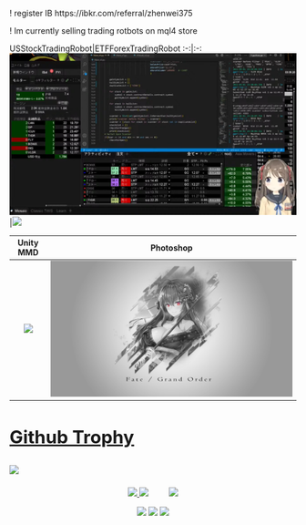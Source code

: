 <p>! register IB https://ibkr.com/referral/zhenwei375</p>
<p>! Im currently selling trading rotbots on mql4 store</p>
USStockTradingRobot|ETFForexTradingRobot
:-:|:-:
<a href="https://www.youtube.com/channel/UC4fZRTNdAcHJMDm71MyMkew" /><img src="https://github.com/aizwellenstan/python-Stock-trading-robot-Interactive-Broker/blob/master/Youtube.png"/></a>|<a href="https://www.mql5.com/en/market/product/63652" /><img src="https://c.mql5.com/31/585/traderaizbtpprodayscalper-screen-6753.png"/></a>

Unity MMD|Photoshop
:-:|:-:
<a href="https://aizwellenstan.github.io" /><img src="https://github.com/aizwellenstan/unity_VRMViewer/blob/master/Assets/LiveV/Textures/CRS_Stage.png"/></a>|<img src="https://github.com/aizwellenstan/Photoshop-Fate-Grand-Order/blob/master/FateGrandOrder.png"/>

<a href="https://github.com/aizwellenstan/github-profile-trophy"><h2> Github Trophy</h2></a>
<a href="https://github.com/aizwellenstan/github-profile-trophy">
  <img src="https://github-profile-trophy.vercel.app/?username=aizwellenstan&column=7"/>
</a>
---
<!-- <details>
<summary><b>more detail</b></summary>
</details> -->


<p align="center">
  <a href="https://github-readme-stats.aizwellenstan.vercel.app/api?username=aizwellenstan&count_private=true"><img src="https://github-readme-stats.aizwellenstan.vercel.app/api?username=aizwellenstan&count_private=true&hide=issues" height="100px;" />
  <a href="https://github-readme-stats.aizwellenstan.vercel.app/api/top-langs/?username=aizwellenstan&layout=compact"><img src="https://github-readme-stats.aizwellenstan.vercel.app/api/top-langs/?username=aizwellenstan&layout=compact" height="100px;" /></a></a><a>　</a>
  <a>　</a>
  <a href="https://qiita.com/aizwellenstan"><img src="https://user-images.githubusercontent.com/39142850/88427408-cf994500-ce2d-11ea-9125-a41bc9f0bb2e.png" width="53px;" /></a><a>　</a>
  <p>
<p align="center">
  <a href="http://qiita.com/aizwellenstan"><img src="https://qiita-badge.apiapi.app/s/aizwellenstan/contributions.svg" height="17px;" /></a>
  <a href="http://qiita.com/aizwellenstan"><img src="https://qiita-badge.apiapi.app/s/aizwellenstan/posts.svg" height="17px;" /></a>
  <a href="http://qiita.com/aizwellenstan"><img src="https://qiita-badge.apiapi.app/s/aizwellenstan/followers.svg" height="17px;" /></a>
<p>
